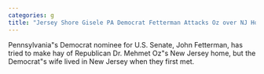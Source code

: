 ```yaml
---
categories: g
title: "Jersey Shore Gisele PA Democrat Fetterman Attacks Oz over NJ Home but His Wife Lived There"
---
```

Pennsylvania"s Democrat nominee for U.S. Senate, John Fetterman, has tried to make hay of Republican Dr. Mehmet Oz"s New Jersey home, but the Democrat"s wife lived in New Jersey when they first met.